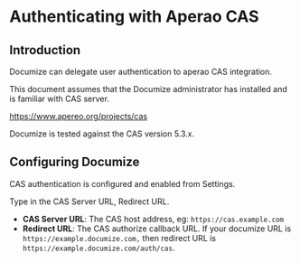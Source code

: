 # Authenticating with Aperao CAS

## Introduction

Documize can delegate user authentication to aperao CAS integration.

This document assumes that the Documize administrator has installed and is familiar with CAS server.

https://www.apereo.org/projects/cas

Documize is tested against the CAS version 5.3.x.

## Configuring Documize

CAS authentication is configured and enabled from Settings.

Type in the CAS Server URL, Redirect URL.

* **CAS Server URL**: The CAS host address, eg: `https://cas.example.com`
* **Redirect URL**: The CAS authorize callback URL. If your documize URL is `https://example.documize.com,` then redirect URL is `https://example.documize.com/auth/cas`.

